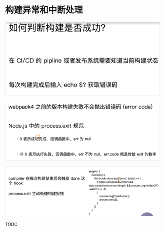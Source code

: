 # 构建异常和中断处理

![](../README_files/iShot_2023-08-09_11.38.38.png)

![](../README_files/iShot_2023-08-09_11.40.22.png)

![](../README_files/iShot_2023-08-09_11.45.24.png)

TODO